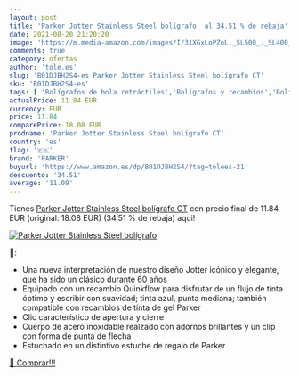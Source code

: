 ```yaml
---
layout: post
title: 'Parker Jotter Stainless Steel bolígrafo  al 34.51 % de rebaja'
date: 2021-08-20 21:20:20
image: 'https://m.media-amazon.com/images/I/31XGxLoPZoL._SL500_._SL400_.jpg'
comments: true
category: ofertas
author: 'tole.es'
slug: 'B01DJBH2S4-es Parker Jotter Stainless Steel bolígrafo CT'
sku: 'B01DJBH2S4-es'
tags: [ 'Bolígrafos de bola retráctiles','Bolígrafos y recambios','Bolígrafos, lápices y útiles de escritura','Oficina y papelería','bolígrafo','parker', ]
actualPrice: 11.84 EUR
currency: EUR
price: 11.84
comparePrice: 18.08 EUR
prodname: 'Parker Jotter Stainless Steel bolígrafo CT'
country: 'es'
flag: '🇪🇸'
brand: 'PARKER'
buyurl: 'https://www.amazon.es/dp/B01DJBH2S4/?tag=tolees-21'
descuento: '34.51'
average: '11.09'
---
```


Tienes [Parker Jotter Stainless Steel bolígrafo CT](https://www.amazon.es/dp/B01DJBH2S4/?tag=tolees-21) con precio final de  11.84 EUR (original: 18.08 EUR) (34.51 %  de rebaja) aqui!

[![Parker Jotter Stainless Steel bolígrafo ](https://m.media-amazon.com/images/I/31XGxLoPZoL._SL500_._SL400_.jpg)](https://www.amazon.es/dp/B01DJBH2S4/?tag=tolees-21)

🔎:

- Una nueva interpretación de nuestro diseño Jotter icónico y elegante, que ha sido un clásico durante 60 años
- Equipado con un recambio Quinkflow para disfrutar de un flujo de tinta óptimo y escribir con suavidad; tinta azul, punta mediana; también compatible con recambios de tinta de gel Parker
- Clic característico de apertura y cierre
- Cuerpo de acero inoxidable realzado con adornos brillantes y un clip con forma de punta de flecha
- Estuchado en un distintivo estuche de regalo de Parker

[🛒 Comprar!!!](https://www.amazon.es/dp/B01DJBH2S4/?tag=tolees-21)
